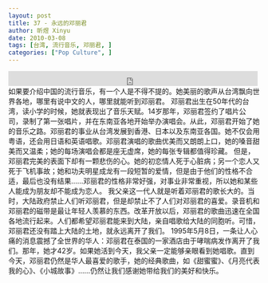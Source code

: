 ```yaml
---
layout: post
title: 37 - 永远的邓丽君
author: 昕煜 Xinyu
date: 2010-03-08
tags: [台湾, 流行音乐, 邓丽君, ]
categories: ["Pop Culture", ]
---
```


<iframe src="https://archive.org/embed/slowchinese_201909/Slow_Chinese_037.mp3" width="500" height="30" frameborder="0" webkitallowfullscreen="true" mozallowfullscreen="true" allowfullscreen></iframe>
如果要介绍中国的流行音乐，有一个人是不得不提的。她美丽的歌声从台湾飘向世界各地，哪里有说中文的人，哪里就能听到邓丽君。
邓丽君出生在50年代的台湾，读小学的时候，她就表现出了音乐天赋。14岁那年，邓丽君签约了唱片公司，录制了第一张唱片，并在东南亚各地开始举办演唱会。从此，邓丽君开始了她的音乐之路。邓丽君的事业从台湾发展到香港、日本以及东南亚各国。她不仅会用粤语，还会用日语和英语唱歌。邓丽君演唱的歌曲优美而又朗朗上口，她的嗓音甜美而又温柔；她的每场演唱会都是座无虚席，她的每张专辑都值得珍藏。
但是，邓丽君完美的表面下却有一颗悲伤的心。她的初恋情人死于心脏病；另一个恋人又死于飞机事故；她和功夫明星成龙有一段短暂的爱情，但是由于他们的性格不合适，最后也没有结果……邓丽君的性格非常好强，对事业非常重视，所以她和某些人能成为朋友却不能成为恋人。
我父亲这一代人就是听着邓丽君的歌长大的。当时，大陆政府禁止人们听邓丽君，但是却禁止不了人们对邓丽君的喜爱。录音机和邓丽君的磁带是最让年轻人羡慕的东西。改革开放以后，邓丽君的歌曲迅速在全国各地流行起来。人们都希望邓丽君能来到大陆，亲自唱歌给大陆的同胞听。可惜，邓丽君还没有踏上大陆的土地，就永远离开了我们。
1995年5月8日，一条让人心痛的消息震撼了全世界的华人：邓丽君在泰国的一家酒店由于哮喘病发作离开了我们。那年，她才42岁。如果她活到今天，我父亲一定能够亲眼看到她唱歌。直到今天，邓丽君仍然是华人最喜爱的歌手，她的经典歌曲，如《甜蜜蜜》、《月亮代表我的心》、《小城故事》……仍然让我们感谢她带给我们的美好和快乐。
 
